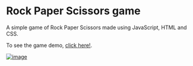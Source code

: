 # Rock Paper Scissors game

A simple game of Rock Paper Scissors made using JavaScript, HTML and CSS.

To see the game demo, [click here!](https://shshwtkhr.github.io/rock-paper-scissors-game/).

[![image](https://user-images.githubusercontent.com/39630265/115562263-f0ff6280-a2d3-11eb-954d-8f38e0f8a535.png)](https://shshwtkhr.github.io/rock-paper-scissors-game/)


